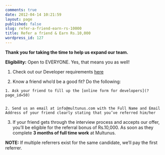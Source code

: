 ```yaml
---
comments: true
date: 2012-04-14 10:21:59
layout: page
published: false
slug: refer-a-friend-earn-rs-10000
title: Refer a friend & Earn Rs.10,000
wordpress_id: 127
---
```


**Thank you for taking the time to help us expand our team.**  

  
  

**Eligibility:** Open to EVERYONE. Yes, that means you as well!






  1. Check out our Developer requirements [here](?page_id=111)


  2. Know a friend who’d be a good fit? Do the following:


    1. Ask your friend to fill up the [online form for developers](?page_id=50)


    2. Send us an email at info@multunus.com with the Full Name and Email Address of your friend clearly stating that you’ve referred him/her





  3. If your friend gets through the interview process and accepts our offer, you’ll be eligible for the referral bonus of Rs.10,000.  As soon as they complete **3 months of full time work** at Multunus.




  
  

**NOTE:** If multiple referrers exist for the same candidate, we’ll pay the first referrer.



